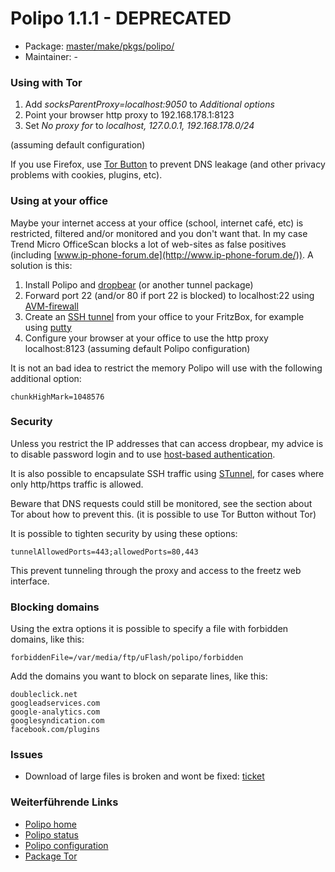 # Polipo 1.1.1 - DEPRECATED
  - Package: [master/make/pkgs/polipo/](https://github.com/Freetz-NG/freetz-ng/tree/master/make/pkgs/polipo/)
  - Maintainer: -

### Using with Tor

1.  Add *socksParentProxy=localhost:9050* to *Additional options*
2.  Point your browser http proxy to 192.168.178.1:8123
3.  Set *No proxy for* to *localhost, 127.0.0.1, 192.168.178.0/24*

(assuming default configuration)

If you use Firefox, use [Tor
Button](https://addons.mozilla.org/nl/firefox/addon/2275/) to
prevent DNS leakage (and other privacy problems with cookies, plugins,
etc).

### Using at your office

Maybe your internet access at your office (school, internet café, etc)
is restricted, filtered and/or monitored and you don't want that. In my
case Trend Micro OfficeScan blocks a lot of web-sites as false positives
(including
[www.ip-phone-forum.de](http://www.ip-phone-forum.de/)).
A solution is this:

1.  Install Polipo and [dropbear](dropbear.md) (or another
    tunnel package)
2.  Forward port 22 (and/or 80 if port 22 is blocked) to localhost:22
    using [AVM-firewall](avm-firewall.md)
3.  Create an [SSH
    tunnel](http://oldsite.precedence.co.uk/nc/putty.html)
    from your office to your FritzBox, for example using
    [putty](http://www.chiark.greenend.org.uk/~sgtatham/putty/)
4.  Configure your browser at your office to use the http proxy
    localhost:8123 (assuming default Polipo configuration)

It is not an bad idea to restrict the memory Polipo will use with the
following additional option:

```
chunkHighMark=1048576
```

### Security

Unless you restrict the IP addresses that can access dropbear, my advice
is to disable password login and to use [host-based
authentication](dropbear.html#ZugangmitPutty1).

It is also possible to encapsulate SSH traffic using
[STunnel](stunnel.md), for cases where only http/https traffic
is allowed.

Beware that DNS requests could still be monitored, see the section about
Tor about how to prevent this. (it is possible to use Tor Button without
Tor)

It is possible to tighten security by using these options:

```
tunnelAllowedPorts=443;allowedPorts=80,443
```

This prevent tunneling through the proxy and access to the freetz web
interface.

### Blocking domains

Using the extra options it is possible to specify a file with forbidden
domains, like this:

```
forbiddenFile=/var/media/ftp/uFlash/polipo/forbidden
```

Add the domains you want to block on separate lines, like this:

```
doubleclick.net
googleadservices.com
google-analytics.com
googlesyndication.com
facebook.com/plugins
```

### Issues

-   Download of large files is broken and wont be fixed:
    [ticket](https://trac.torproject.org/projects/tor/ticket/1149)

### Weiterführende Links

-   [Polipo
    home](http://www.pps.jussieu.fr/~jch/software/polipo/)
-   [Polipo
    status](http://192.168.178.1:8123/polipo/status?)
-   [Polipo
    configuration](http://192.168.178.1:8123/polipo/config?)
-   [Package Tor](tor.md)

